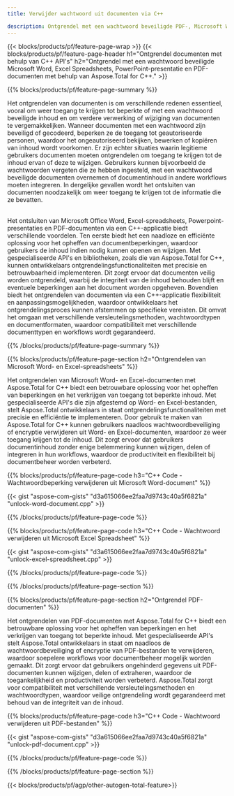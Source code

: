 ```yaml
---
title: Verwijder wachtwoord uit documenten via C++ 

description: Ontgrendel met een wachtwoord beveiligde PDF-, Microsoft Word-bestand, Excel-spreadsheet en PowerPoint-presentatiebestanden via uw C++-toepassing.
---
```


{{< blocks/products/pf/feature-page-wrap >}}
{{< blocks/products/pf/feature-page-header h1="Ontgrendel documenten met behulp van C++ API's" h2="Ontgrendel met een wachtwoord beveiligde Microsoft Word, Excel Spreadsheets, PowerPoint-presentatie en PDF-documenten met behulp van Aspose.Total for C++." >}}

{{% blocks/products/pf/feature-page-summary %}}

Het ontgrendelen van documenten is om verschillende redenen essentieel, vooral om weer toegang te krijgen tot beperkte of met een wachtwoord beveiligde inhoud en om verdere verwerking of wijziging van documenten te vergemakkelijken. Wanneer documenten met een wachtwoord zijn beveiligd of gecodeerd, beperken ze de toegang tot geautoriseerde personen, waardoor het ongeautoriseerd bekijken, bewerken of kopiëren van inhoud wordt voorkomen. Er zijn echter situaties waarin legitieme gebruikers documenten moeten ontgrendelen om toegang te krijgen tot de inhoud ervan of deze te wijzigen. Gebruikers kunnen bijvoorbeeld de wachtwoorden vergeten die ze hebben ingesteld, met een wachtwoord beveiligde documenten overnemen of documentinhoud in andere workflows moeten integreren. In dergelijke gevallen wordt het ontsluiten van documenten noodzakelijk om weer toegang te krijgen tot de informatie die ze bevatten.<br /><br />

Het ontsluiten van Microsoft Office Word, Excel-spreadsheets, Powerpoint-presentaties en PDF-documenten via een C++-applicatie biedt verschillende voordelen. Ten eerste biedt het een naadloze en efficiënte oplossing voor het opheffen van documentbeperkingen, waardoor gebruikers de inhoud indien nodig kunnen openen en wijzigen. Met gespecialiseerde API's en bibliotheken, zoals die van Aspose.Total for C++, kunnen ontwikkelaars ontgrendelingsfunctionaliteiten met precisie en betrouwbaarheid implementeren. Dit zorgt ervoor dat documenten veilig worden ontgrendeld, waarbij de integriteit van de inhoud behouden blijft en eventuele beperkingen aan het document worden opgeheven. Bovendien biedt het ontgrendelen van documenten via een C++-applicatie flexibiliteit en aanpassingsmogelijkheden, waardoor ontwikkelaars het ontgrendelingsproces kunnen afstemmen op specifieke vereisten. Dit omvat het omgaan met verschillende versleutelingsmethoden, wachtwoordtypen en documentformaten, waardoor compatibiliteit met verschillende documenttypen en workflows wordt gegarandeerd. 

{{% /blocks/products/pf/feature-page-summary  %}}

{{% blocks/products/pf/feature-page-section  h2="Ontgrendelen van Microsoft Word- en Excel-spreadsheets" %}}

Het ontgrendelen van Microsoft Word- en Excel-documenten met Aspose.Total for C++ biedt een betrouwbare oplossing voor het opheffen van beperkingen en het verkrijgen van toegang tot beperkte inhoud. Met gespecialiseerde API's die zijn afgestemd op Word- en Excel-bestanden, stelt Aspose.Total ontwikkelaars in staat ontgrendelingsfunctionaliteiten met precisie en efficiëntie te implementeren. Door gebruik te maken van Aspose.Total for C++ kunnen gebruikers naadloos wachtwoordbeveiliging of encryptie verwijderen uit Word- en Excel-documenten, waardoor ze weer toegang krijgen tot de inhoud. Dit zorgt ervoor dat gebruikers documentinhoud zonder enige belemmering kunnen wijzigen, delen of integreren in hun workflows, waardoor de productiviteit en flexibiliteit bij documentbeheer worden verbeterd.

{{% blocks/products/pf/feature-page-code h3="C++ Code - Wachtwoordbeperking verwijderen uit Microsoft Word-document" %}}

{{< gist "aspose-com-gists" "d3a615066ee2faa7d9743c40a5f6821a" "unlock-word-document.cpp" >}}

{{% /blocks/products/pf/feature-page-code  %}}

{{% blocks/products/pf/feature-page-code h3="C++ Code - Wachtwoord verwijderen uit Microsoft Excel Spreadsheet" %}}

{{< gist "aspose-com-gists" "d3a615066ee2faa7d9743c40a5f6821a" "unlock-excel-spreadsheet.cpp" >}}

{{% /blocks/products/pf/feature-page-code  %}}

{{% /blocks/products/pf/feature-page-section %}}

{{% blocks/products/pf/feature-page-section  h2="Ontgrendel PDF-documenten" %}}

Het ontgrendelen van PDF-documenten met Aspose.Total for C++ biedt een betrouwbare oplossing voor het opheffen van beperkingen en het verkrijgen van toegang tot beperkte inhoud. Met gespecialiseerde API's stelt Aspose.Total ontwikkelaars in staat om naadloos de wachtwoordbeveiliging of encryptie van PDF-bestanden te verwijderen, waardoor soepelere workflows voor documentbeheer mogelijk worden gemaakt. Dit zorgt ervoor dat gebruikers ongehinderd gegevens uit PDF-documenten kunnen wijzigen, delen of extraheren, waardoor de toegankelijkheid en productiviteit worden verbeterd. Aspose.Total zorgt voor compatibiliteit met verschillende versleutelingsmethoden en wachtwoordtypen, waardoor veilige ontgrendeling wordt gegarandeerd met behoud van de integriteit van de inhoud.

{{% blocks/products/pf/feature-page-code h3="C++ Code - Wachtwoord verwijderen uit PDF-bestanden" %}}

{{< gist "aspose-com-gists" "d3a615066ee2faa7d9743c40a5f6821a" "unlock-pdf-document.cpp" >}}

{{% /blocks/products/pf/feature-page-code  %}}

{{% /blocks/products/pf/feature-page-section %}}

{{< blocks/products/pf/agp/other-autogen-total-feature>}}